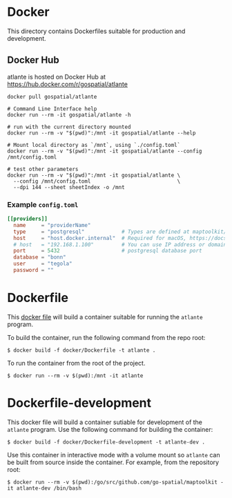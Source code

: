 # Docker

This directory contains Dockerfiles suitable for production and development.

## Docker Hub

atlante is hosted on Docker Hub at https://hub.docker.com/r/gospatial/atlante

``` console
docker pull gospatial/atlante

# Command Line Interface help
docker run --rm -it gospatial/atlante -h

# run with the current directory mounted
docker run --rm -v "$(pwd)":/mnt -it gospatial/atlante --help

# Mount local directory as `/mnt`, using `./config.toml`
docker run --rm -v "$(pwd)":/mnt -it gospatial/atlante --config /mnt/config.toml

# test other parameters
docker run --rm -v "$(pwd)":/mnt -it gospatial/atlante \
  --config /mnt/config.toml                            \
  --dpi 144 --sheet sheetIndex -o /mnt
```

### Example `config.toml`

``` toml
[[providers]]
  name     = "providerName"
  type     = "postgresql"            # Types are defined at maptoolkit⁩/⁨atlante/⁨grids
  host     = "host.docker.internal"  # Required for macOS, https://docs.docker.com/docker-for-mac/networking
  # host   = "192.168.1.100"         # You can use IP address or domain (postgis1.example.com)
  port     = 5432                    # postgresql database port
  database = "bonn"
  user     = "tegola"
  password = ""
```

# Dockerfile

This [docker file](docker/Dockerfile) will build a container suitable for running the `atlante` program.

To build the container, run the following command from the repo root:

```console
$ docker build -f docker/Dockerfile -t atlante .
```

To run the container from the root of the project.

```console
$ docker run --rm -v $(pwd):/mnt -it atlante
```

# Dockerfile-development

This docker file will build a container sutiable for development of the `atlante` program. Use the following command for building the container:

```console
$ docker build -f docker/Dockerfile-development -t atlante-dev .
```


Use this container in interactive mode with a volume mount so `atlante` can be built from source inside the container. For example, from the repository root:


```console
$ docker run --rm -v $(pwd):/go/src/github.com/go-spatial/maptoolkit -it atlante-dev /bin/bash
```
